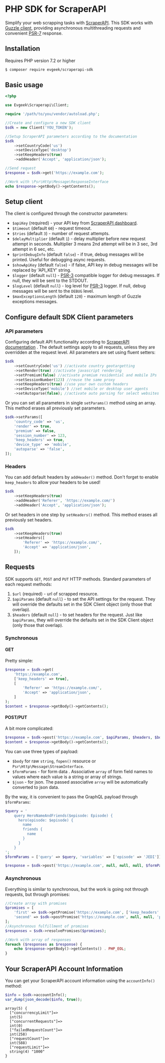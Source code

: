 # PHP SDK for ScraperAPI

Simplify your web scrapping tasks with [ScraperAPI](https://www.scraperapi.com/). This SDK works
with [Guzzle client](https://github.com/guzzle/guzzle), providing asynchronous multithreading requests and
convenient [PSR-7](https://www.php-fig.org/psr/psr-7/) response.

## Installation

Requires PHP version 7.2 or higher

```bash
$ composer require evgeek/scraperapi-sdk
```

## Basic usage

```php
<?php

use Evgeek\Scraperapi\Client;

require '/path/to/you/vendor/autoload.php';

//Create and configure a new SDK client
$sdk = new Client('YOU_TOKEN');

//Setup ScraperAPI parameters according to the documentation
$sdk
    ->setCountryCode('us')
    ->setDeviceType('desktop')
    ->setKeepHeaders(true)
    ->addHeader('Accept', 'application/json');

//Send request
$response = $sdk->get('https://example.com');

//Work with \Psr\Http\Message\ResponseInterface
echo $response->getBody()->getContents();
```

## Setup client

The client is configured through the constructor parameters:

* ```$apiKey``` (required) - your API key from [ScraperAPI dashboard](https://dashboard.scraperapi.com/dashboard).
* ```$timeout``` (default ```60```) - request timeout.
* ```$tries```  (default ```3```) - number of request attempts.
* ```$delayMultiplier```  (default ```1```) - delay multiplier before new request attempt in seconds. Multiplier 3 means
  2nd attempt will be in 3 sec, 3rd attempt in 6 sec, etc.
* ```$printDebugInfo```  (default ```false```) - if true, debug messages will be printed. Useful for debugging async
  requests.
* ```$showApiKey```  (default ```false```) - if false, API key in debug messages will be replaced by 'API_KEY' string.
* ```$logger``` (default ```null```) - [PSR-3](https://www.php-fig.org/psr/psr-3/) compatible logger for debug messages.
  If null, they will be sent to the STDOUT.
* ```$logLevel``` (default ```null```) - log level for [PSR-3](https://www.php-fig.org/psr/psr-3/) logger. If null,
  debug messages will be sent to the ```DEBUG``` level.
* ```$maxExceptionsLength``` (default ```120```) - maximum length of Guzzle exceptions messages.

## Configure default SDK Client parameters

### API parameters

Configuring default API functionality according to [ScraperAPI documentation](https://www.scraperapi.com/documentation/)
. The default settings apply to all requests, unless they are overridden at the request level. All parameters are set
using fluent setters:

```php
$sdk
    ->setCountryCode('us') //activate country geotargetting
    ->setRender(true) //activate javascript rendering
    ->setPremium(false) //activate premium residential and mobile IPs
    ->setSessionNumber(123) //reuse the same proxy
    ->setKeepHeaders(true) //use your own custom headers
    ->setDeviceType('mobile') //set mobile or desktop user agents
    ->setAutoparse(false); //activate auto parsing for select websites
```

Or you can set all parameters in single ```setParams()``` method using an array. This method erases all previously set
parameters.

```php
$sdk->setParams([
    'country_code' => 'us',
    'render' => true,
    'premium' => false,
    'session_number' => 123,
    'keep_headers' => true,
    'device_type' => 'mobile',
    'autoparse' => 'false',
]);
```

### Headers

You can add default headers by ```addHeader()``` method. Don't forget to enable ```keep_headers``` to allow your headers
to be used!

```php
$sdk
    ->setKeepHeaders(true)
    ->addHeader('Referer', 'https://example.com/')
    ->addHeader('Accept', 'application/json');
```

Or set headers in one step by ```setHeaders()``` method. This method erases all previously set headers.

```php
$sdk
    ->setKeepHeaders(true)
    ->setHeaders([
        'Referer' => 'https://example.com/',
        'Accept' => 'application/json',
    ]);
```

## Requests

SDK supports ```GET```, ```POST``` and ```PUT``` HTTP methods. Standard parameters of each request methods:

1. ```$url``` (required) - url of scrapped resource.
2. ```$apiParams``` (default ```null```) - to set the API settings for the request. They will override the defaults set
   in the SDK Client object (only those that overlap).
3. ```$headers``` (default ```null```) - to set headers for the request. Just like ```$apiParams```, they will override
   the defaults set in the SDK Client object (only those that overlap).

### Synchronous

#### GET

Pretty simple:

```php
$response = $sdk->get(
    'https://example.com', 
    ['keep_headers' => true], 
    [
        'Referer' => 'https://example.com/',
        'Accept' => 'application/json',
    ]
);
$content = $response->getBody()->getContents();
```

#### POST/PUT

A bit more complicated:

```php
$response = $sdk->post('https://example.com', $apiParams, $headers, $body, $formParams, $json);
$content = $response->getBody()->getContents();
```

You can use three types of payload:

* ```$body``` for raw ```string```, ```fopen()``` resource or ```Psr\Http\Message\StreamInterface```.
* ```$formParams``` - for form data . Associative ```array``` of form field names to values where each value is a string
  or array of strings.
* ```$json``` - for json. The passed associative ```array``` will be automatically converted to json data.

By the way, it is convenient to pass the GraphQL payload through ```$formParams```:

```php
$query = '
    query HeroNameAndFriends($episode: Episode) {
      hero(episode: $episode) {
        name
        friends {
          name
        }
      }
    }
';
$formParams = ['query' => $query, 'variables' => ['episode' => 'JEDI']];

$response = $sdk->post('https://example.com', null, null, null, $formParams);
```

### Asynchronous

Everything is similar to synchronous, but the work is going not through requests, but through promises:

```php
//Create array with promises
$promises = [
    'first' => $sdk->getPromise('https://example.com', ['keep_headers' => true], ['Accept' => 'application/json']),
    'second' => $sdk->postPromise('https://example.com', null, null, 'payload'),
];
//Asynchronous fulfillment of promises
$responses = $sdk->resolvePromises($promises);

//Work with array of responses
foreach ($responses as $response) {
    echo $response->getBody()->getContents() . PHP_EOL;
}
```

## Your ScraperAPI Account Information

You can get your ScraperAPI account information using the ``accountInfo()`` method:

```php
$info = $sdk->accountInfo();
var_dump(json_decode($info, true));
```

```
array(5) {
  ["concurrencyLimit"]=>
  int(5)
  ["concurrentRequests"]=>
  int(0)
  ["failedRequestCount"]=>
  int(258)
  ["requestCount"]=>
  int(588)
  ["requestLimit"]=>
  string(4) "1000"
}
```